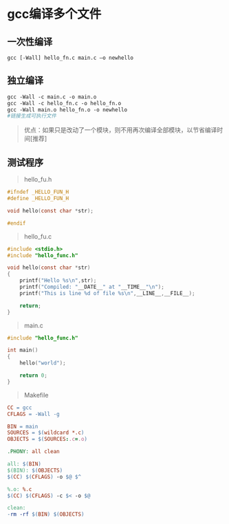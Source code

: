 # gcc编译多个文件

## 一次性编译

`gcc [-Wall] hello_fn.c main.c –o newhello`

## 独立编译

```sh
gcc -Wall -c main.c -o main.o
gcc -Wall -c hello_fn.c -o hello_fn.o
gcc -Wall main.o hello_fn.o -o newhello
#链接生成可执行文件
```

> 优点：如果只是改动了一个模块，则不用再次编译全部模块，以节省编译时间[推荐]

## 测试程序

> hello_fu.h

```c
#ifndef _HELLO_FUN_H
#define _HELLO_FUN_H

void hello(const char *str);

#endif
```

> hello_fu.c

```c
#include <stdio.h>
#include "hello_func.h"

void hello(const char *str)
{
    printf("Hello %s\n",str);
    printf("Compiled: "__DATE__" at "__TIME__"\n");
    printf("This is line %d of file %s\n",__LINE__,__FILE__);

    return;
}
```

> main.c

```c
#include "hello_func.h"

int main()
{
    hello("world");

    return 0;
}
```

> Makefile

```makefile
CC = gcc
CFLAGS = -Wall -g

BIN = main
SOURCES = $(wildcard *.c)
OBJECTS = $(SOURCES:.c=.o)

.PHONY: all clean

all: $(BIN)
$(BIN): $(OBJECTS)
$(CC) $(CFLAGS) -o $@ $^

%.o: %.c
$(CC) $(CFLAGS) -c $< -o $@

clean:
-rm -rf $(BIN) $(OBJECTS)
```
